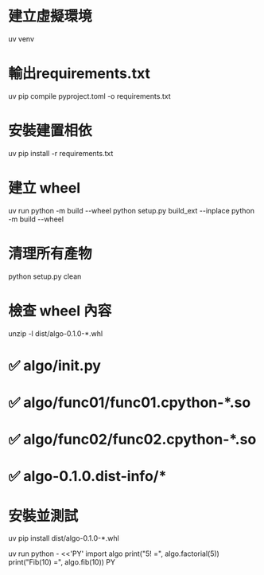 # 建立虛擬環境
uv venv

# 輸出requirements.txt
uv pip compile pyproject.toml -o requirements.txt


# 安裝建置相依
uv pip install -r requirements.txt

# 建立 wheel
uv run python -m build --wheel
python setup.py build_ext --inplace
python -m build --wheel

# 清理所有產物
python setup.py clean

# 檢查 wheel 內容
unzip -l dist/algo-0.1.0-*.whl
# ✅ algo/__init__.py
# ✅ algo/func01/func01.cpython-*.so
# ✅ algo/func02/func02.cpython-*.so
# ✅ algo-0.1.0.dist-info/*

# 安裝並測試
uv pip install dist/algo-0.1.0-*.whl

uv run python - <<'PY'
import algo
print("5! =", algo.factorial(5))
print("Fib(10) =", algo.fib(10))
PY


